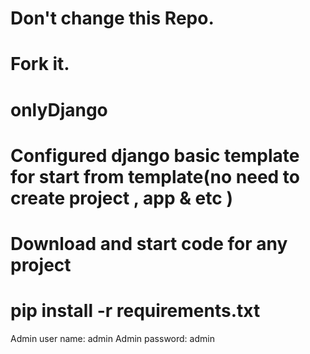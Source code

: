 # Don't change this Repo.

# Fork it. 

# onlyDjango
# Configured django basic template for start from template(no need to create project , app &amp; etc )
# Download and start code for any project

# pip install -r requirements.txt
Admin user name: admin
Admin password: admin
